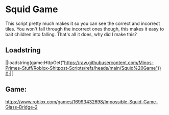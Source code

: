 # Squid Game
This script pretty much makes it so you can see the correct and incorrect tiles. You won't fall through the incorrect ones though, this makes it easy to bait children into falling. That's all it does, why did I make this?
## Loadstring
||loadstring(game:HttpGet("https://raw.githubusercontent.com/Minos-Primes-Stuff/Roblox-Shitpost-Scripts/refs/heads/main/Squid%20Game"))();||
## Game:
https://www.roblox.com/games/16993432698/Impossible-Squid-Game-Glass-Bridge-2
